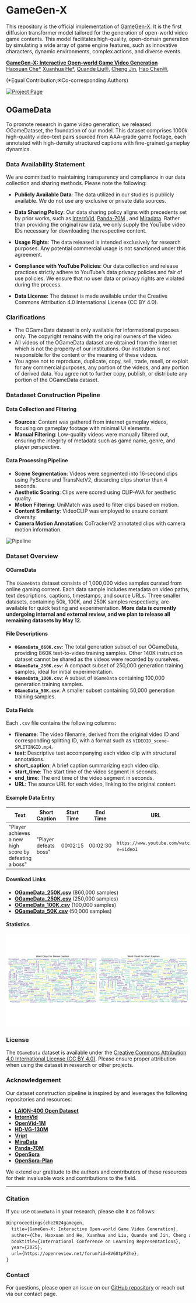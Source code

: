 # GameGen-X
This repository is the official implementation of [GameGen-X](https://gamegen-x.github.io/).
It is the first diffusion transformer model tailored for the generation of open-world video game contents. 
This model facilitates high-quality, open-domain generation by simulating a wide array of game engine features, such as innovative characters, dynamic environments, complex actions, and diverse events. 

**[GameGen-X: Interactive Open-world Game Video Generation](https://gamegen-x.github.io/)** 
</br>
[Haoxuan Che*](https://chehx.github.io/)
[Xuanhua He*](https://xuanhuahe.github.io/),
[Quande Liu✉](https://liuquande.github.io/),
[Cheng Jin](https://academic.peterkam.top/),
[Hao Chen✉](https://cse.hkust.edu.hk/~jhc/),

(*Equal Contribution;✉Co-corresponding Authors)

[![Project Page](https://img.shields.io/badge/Project-Website-green)](https://gamegen-x.github.io/)


## OGameData
To promote research in game video generation, we released OGameDataset, the foundation of our model. This dataset comprises 1000k high-quality video-text pairs sourced from AAA-grade game footage, each annotated with high-density structured captions with fine-grained gameplay dynamics.


### Data Availability Statement
We are committed to maintaining transparency and compliance in our data collection and sharing methods. Please note the following:

- **Publicly Available Data**: The data utilized in our studies is publicly available. We do not use any exclusive or private data sources.

- **Data Sharing Policy**: Our data sharing policy aligns with precedents set by prior works, such as [InternVid](https://github.com/OpenGVLab/InternVideo/tree/main/Data/InternVid), [Panda-70M](https://snap-research.github.io/Panda-70M/) 
, and [Miradata](https://github.com/mira-space/MiraData). Rather than providing the original raw data, we only supply the YouTube video IDs necessary for downloading the respective content.

- **Usage Rights**: The data released is intended exclusively for research purposes. Any potential commercial usage is not sanctioned under this agreement.

- **Compliance with YouTube Policies**: Our data collection and release practices strictly adhere to YouTube’s data privacy policies and fair of use policies. We ensure that no user data or privacy rights are violated during the process.

- **Data License**: The dataset is made available under the Creative Commons Attribution 4.0 International License (CC BY 4.0).

### Clarifications

- The OGameData dataset is only available for informational purposes only. The copyright remains with the original owners of the video.
- All videos of the OGameData dataset are obtained from the Internet which is not the property of our institutions. Our institution is not responsible for the content or the meaning of these videos.
- You agree not to reproduce, duplicate, copy, sell, trade, resell, or exploit for any commercial purposes, any portion of the videos, and any portion of derived data. You agree not to further copy, publish, or distribute any portion of the OGameData dataset.

### Datadaset Construction Pipeline
#### Data Collection and Filtering
- **Sources**: Content was gathered from internet gameplay videos, focusing on gameplay footage with minimal UI elements.
- **Manual Filtering**: Low-quality videos were manually filtered out, ensuring the integrity of metadata such as game name, genre, and player perspective.

#### Data Processing Pipeline
- **Scene Segmentation**: Videos were segmented into 16-second clips using PyScene and TransNetV2, discarding clips shorter than 4 seconds.
- **Aesthetic Scoring**: Clips were scored using CLIP-AVA for aesthetic quality.
- **Motion Filtering**: UniMatch was used to filter clips based on motion.
- **Content Similarity**: VideoCLIP was employed to ensure content diversity.
- **Camera Motion Annotation**: CoTrackerV2 annotated clips with camera motion information.

![Pipeline](https://arxiv.org/html/2411.00769v1/x2.png)

### Dataset Overview
#### OGameData
The `OGameData` dataset consists of 1,000,000 video samples curated from online gaming content. Each data sample includes metadata on video paths, text descriptions, captions, timestamps, and source URLs. Three smaller datasets, containing 50k, 100K, and 250K samples respectively, are available for quick testing and experimentation. **More data is currently undergoing internal and external review, and we plan to release all remaining datasets by May 12.**



#### File Descriptions
- **`OGameData_860K.csv`**: The total generation subset of our OGameData, providing 860K text-to-video training samples. Other 140K instruction dataset cannot be shared as the videos were recorded by ourselves.
- **`OGameData_250K.csv`**: A compact subset of 250,000 generation training samples, ideal for initial experimentation.
- **`OGameData_100K.csv`**: A subset of `OGameData` containing 100,000 generation training samples.
- **`OGameData_50K.csv`**: A smaller subset containing 50,000 generation training samples.

#### Data Fields
Each `.csv` file contains the following columns:
- **filename**: The video filename, derived from the original video ID and corresponding splitting ID, with a format such as `VIDEOID_scene-SPLITINGID.mp4`.
- **text**: Descriptive text accompanying each video clip with structural annotations.
- **short_caption**: A brief caption summarizing each video clip.
- **start_time**: The start time of the video segment in seconds.
- **end_time**: The end time of the video segment in seconds.
- **URL**: The source URL for each video, linking to the original content.

#### Example Data Entry
| Text | Short Caption | Start Time | End Time | URL | Filename |
|------|---------------|------------|----------|-----|----------|
| "Player achieves a new high score by defeating a boss" | "Player defeats boss" | 00:02:15 | 00:02:30 | `https://www.youtube.com/watch?v=video1` | `video1.mp4` |

#### Download Links
- **[OGameData_250K.csv](https://drive.google.com/file/d/1x8Sef9BHsreYs2pOPtqE1RBMA7_lFjXz/view?usp=sharing)** (860,000 samples)
- **[OGameData_250K.csv](https://drive.google.com/file/d/1hd3aiGBiDClQMSqFZCheysg1K2zLPSm4/view?usp=drive_link)** (250,000 samples)
- **[OGameData_100K.csv](https://drive.google.com/file/d/1O80GdWI4BfhwWIIvEyoGZmBrK_NZae2k/view?usp=sharing)** (100,000 samples)
- **[OGameData_50K.csv](https://drive.google.com/file/d/1Zw4AofuVso53RCmNtx5GNN3MdFxhvg2H/view?usp=sharing)** (50,000 samples)

#### Statistics

![Word Cloud](OGameData/Figures/wordcloud_output.png)

### License
The `OGameData` dataset is available under the [Creative Commons Attribution 4.0 International License (CC BY 4.0)](https://creativecommons.org/licenses/by/4.0/). Please ensure proper attribution when using the dataset in research or other projects.

### Acknowledgement

Our dataset construction pipeline is inspired by and leverages the following repositories and resources:

- **[LAION-400 Open Dataset](https://laion.ai/blog/laion-400-open-dataset/)**
- **[InternVid](https://github.com/OpenGVLab/InternVideo/tree/main/Data/InternVid)**
- **[OpenVid-1M](https://github.com/NJU-PCALab/OpenVid-1M)**
- **[HD-VG-130M](https://github.com/daooshee/HD-VG-130M)**
- **[Vript](https://github.com/mutonix/Vript)**
- **[MiraData](https://github.com/mira-space/MiraData)**
- **[Panda-70M](https://snap-research.github.io/Panda-70M/)**
- **[OpenSora](https://github.com/hpcaitech/Open-Sora)**
- **[OpenSora-Plan](https://github.com/PKU-YuanGroup/Open-Sora-Plan)**

We extend our gratitude to the authors and contributors of these resources for their invaluable work and contributions to the field.

---

### Citation
If you use `OGameData` in your research, please cite it as follows:

```markdown
@inproceedings{che2024gamegen,
  title={GameGen-X: Interactive Open-world Game Video Generation},
  author={Che, Haoxuan and He, Xuanhua and Liu, Quande and Jin, Cheng and Chen, Hao},
  booktitle={International Conference on Learning Representations},
  year={2025},
  url={https://openreview.net/forum?id=8VG8tpPZhe},
}
```

### Contact

For questions, please open an issue on our [GitHub repository](https://github.com/GameGen-X/GameGen-X/issues) or reach out via our contact page.
